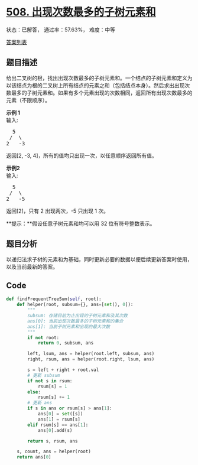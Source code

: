 # [508. 出现次数最多的子树元素和](https://leetcode-cn.com/problems/most-frequent-subtree-sum)

状态：已解答， 通过率：57.63%， 难度：中等

[答案列表](Solutions/answer_list.md)

## 题目描述
给出二叉树的根，找出出现次数最多的子树元素和。一个结点的子树元素和定义为以该结点为根的二叉树上所有结点的元素之和（包括结点本身）。然后求出出现次数最多的子树元素和。如果有多个元素出现的次数相同，返回所有出现次数最多的元素（不限顺序）。

**示例 1**<br>
输入:

<pre>  5
 /  \
2   -3
</pre>

返回[2, -3, 4]，所有的值均只出现一次，以任意顺序返回所有值。

**示例2**<br>
输入:

<pre>  5
 /  \
2   -5
</pre>

返回[2]，只有 2 出现两次，-5 只出现 1 次。

**提示：**假设任意子树元素和均可以用 32 位有符号整数表示。


## 题目分析
以递归法求子树的元素和为基础，同时更新必要的数据以便后续更新答案时使用，以及当前最新的答案。


## Code
```python
def findFrequentTreeSum(self, root):
    def helper(root, subsum={}, ans=[set(), 0]):
        """
        subsum: 存储目前为止出现的子树元素和及其次数
        ans[0]: 当前出现次数最多的子树元素和的集合
        ans[1]: 当前子树元素和出现的最大次数
        """
        if not root:
            return 0, subsum, ans

        left, lsum, ans = helper(root.left, subsum, ans)
        right, rsum, ans = helper(root.right, lsum, ans)

        s = left + right + root.val
        # 更新 subsum
        if not s in rsum:
            rsum[s] = 1
        else:
            rsum[s] += 1
        # 更新 ans
        if s in ans or rsum[s] > ans[1]:
            ans[0] = set([s])
            ans[1] = rsum[s]
        elif rsum[s] == ans[1]:
            ans[0].add(s)

        return s, rsum, ans

    s, count, ans = helper(root)
    return ans[0]
```
